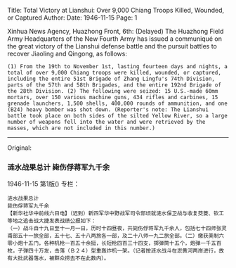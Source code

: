 Title: Total Victory at Lianshui: Over 9,000 Chiang Troops Killed, Wounded, or Captured
Author:
Date: 1946-11-15
Page: 1

Xinhua News Agency, Huazhong Front, 6th: (Delayed) The Huazhong Field Army Headquarters of the New Fourth Army has issued a communiqué on the great victory of the Lianshui defense battle and the pursuit battles to recover Jiaoling and Qingong, as follows:

    (1) From the 19th to November 1st, lasting fourteen days and nights, a total of over 9,000 Chiang troops were killed, wounded, or captured, including the entire 51st Brigade of Zhang Lingfu's 74th Division, parts of the 57th and 58th Brigades, and the entire 192nd Brigade of the 28th Division. (2) The following were seized: 15 U.S.-made 60mm mortars, over 150 various machine guns, 434 rifles and carbines, 15 grenade launchers, 1,500 shells, 400,000 rounds of ammunition, and one (B24) heavy bomber was shot down. (Reporter's note: The Lianshui battle took place on both sides of the silted Yellow River, so a large number of weapons fell into the water and were retrieved by the masses, which are not included in this number.)



<hr /> 

Original: 


### 涟水战果总计  毙伤俘蒋军九千余

1946-11-15
第1版()
专栏：

    涟水战果总计
    毙伤俘蒋军九千余
    【新华社华中前线六日电】（迟到）新四军华中野战军司令部顷就涟水保卫战与收复茭菱、钦工等地之追击战大捷发表战绩公报如下：
    （一）战斗自十九日至十一月一日，历时十四昼夜，共毙伤俘蒋军九千余人，包括七十四师张灵甫部五十一旅全部，五十七、五十八两旅各一部，及二十八师一九二旅全部。（二）缴获美制六零小炮十五门，各种机枪一百五十余挺，长短枪四百三十四支，掷弹筒十五个，炮弹一千五百枚，子弹四十万发，击落（Ｂ２４）型重轰炸机一架。（记者按涟水战斗在淤黄河两岸进行，故有大批武器落水，被群众捞去不在此数内）。
